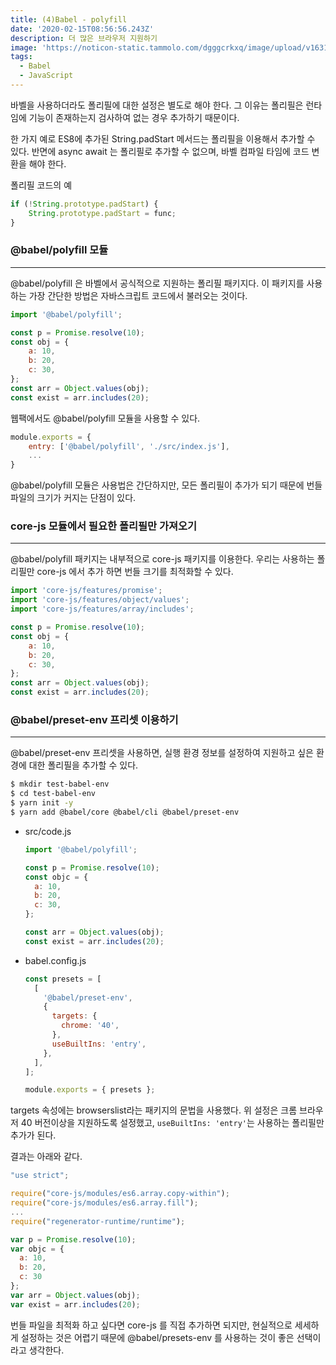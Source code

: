 ```yaml
---
title: (4)Babel - polyfill
date: '2020-02-15T08:56:56.243Z'
description: 더 많은 브라우저 지원하기
image: 'https://noticon-static.tammolo.com/dgggcrkxq/image/upload/v1631952585/tlog/cover/babel_dqlw51.jpg'
tags:
  - Babel
  - JavaScript
---
```


바벨을 사용하더라도 폴리필에 대한 설정은 별도로 해야 한다. 그 이유는 폴리필은 런타임에 기능이 존재하는지 검사하여 없는 경우 추가하기 때문이다.

 한 가지 예로 ES8에 추가된 String.padStart 메서드는 폴리필을 이용해서 추가할 수 있다. 반면에 async await 는 폴리필로 추가할 수 없으며, 바벨 컴파일 타임에 코드 변환을 해야 한다.

폴리필 코드의 예

```jsx
if (!String.prototype.padStart) {
	String.prototype.padStart = func;
}
```

### @babel/polyfill 모듈

---

@babel/polyfill 은 바벨에서 공식적으로 지원하는 폴리필 패키지다. 이 패키지를 사용하는 가장 간단한 방법은 자바스크립트 코드에서 불러오는 것이다.

```jsx
import '@babel/polyfill';

const p = Promise.resolve(10);
const obj = {
	a: 10,
	b: 20,
	c: 30,
};
const arr = Object.values(obj);
const exist = arr.includes(20);
```

웹팩에서도 @babel/polyfill 모듈을 사용할 수 있다.

```jsx
module.exports = {
	entry: ['@babel/polyfill', './src/index.js'],
	...
}
```

@babel/polyfill 모듈은 사용법은 간단하지만, 모든 폴리필이 추가가 되기 때문에 번들 파일의 크기가 커지는 단점이 있다.

### core-js 모듈에서 필요한 폴리필만 가져오기

---

@babel/polyfill 패키지는 내부적으로 core-js 패키지를 이용한다. 우리는 사용하는 폴리필만 core-js 에서 추가 하면 번들 크기를 최적화할 수 있다.

```jsx
import 'core-js/features/promise';
import 'core-js/features/object/values';
import 'core-js/features/array/includes';

const p = Promise.resolve(10);
const obj = {
	a: 10,
	b: 20,
	c: 30,
};
const arr = Object.values(obj);
const exist = arr.includes(20);
```

### @babel/preset-env 프리셋 이용하기

---

@babel/preset-env 프리셋을 사용하면, 실행 환경 정보를 설정하여 지원하고 싶은 환경에 대한 폴리필을 추가할 수 있다.

```bash
$ mkdir test-babel-env
$ cd test-babel-env
$ yarn init -y
$ yarn add @babel/core @babel/cli @babel/preset-env
```

- src/code.js

    ```jsx
    import '@babel/polyfill';

    const p = Promise.resolve(10);
    const objc = {
      a: 10,
      b: 20,
      c: 30,
    };

    const arr = Object.values(obj);
    const exist = arr.includes(20);
    ```

- babel.config.js

    ```jsx
    const presets = [
      [
        '@babel/preset-env',
        {
          targets: {
            chrome: '40',
          },
          useBuiltIns: 'entry',
        },
      ],
    ];

    module.exports = { presets };
    ```

targets 속성에는 browserslist라는 패키지의 문법을 사용했다. 위 설정은 크롬 브라우저 40 버전이상을 지원하도록 설정했고, `useBuiltIns: 'entry'`는 사용하는 폴리필만 추가가 된다.

결과는 아래와 같다. 

```jsx
"use strict";

require("core-js/modules/es6.array.copy-within");
require("core-js/modules/es6.array.fill");
...
require("regenerator-runtime/runtime");

var p = Promise.resolve(10);
var objc = {
  a: 10,
  b: 20,
  c: 30
};
var arr = Object.values(obj);
var exist = arr.includes(20);
```

번들 파일을 최적화 하고 싶다면 core-js 를 직접 추가하면 되지만, 현실적으로 세세하게 설정하는 것은 어렵기 때문에 @babel/presets-env 를 사용하는 것이 좋은 선택이라고 생각한다.